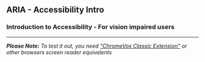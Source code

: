 ## ARIA - Accessibility Intro
### Introduction to Accessibility - For vision impaired users
___

***Please Note:***
*To test it out, you need ["ChromeVox Classic Extension"](https://chrome.google.com/webstore/detail/chromevox-classic-extensi/kgejglhpjiefppelpmljglcjbhoiplfn?hl=en) or other browsers screen reader equivalents*